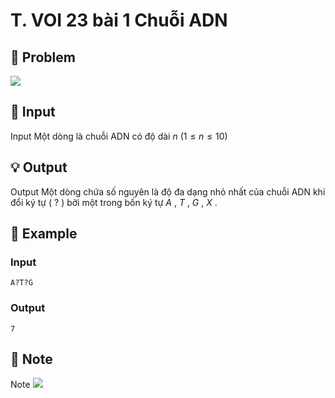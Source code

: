 # T. VOI 23 bài 1 Chuỗi ADN

## 📖 Problem

![](https://espresso.codeforces.com/5bca11136283ab1f1e3e13a937f484f4b852a3ed.png)


## 🧩 Input

Input
Một dòng là chuỗi ADN có độ dài
$n$
$(1 ≤n≤ 10)$


## 💡 Output

Output
Một dòng chứa số nguyên là độ đa dạng nhỏ nhất của chuỗi ADN khi đổi ký tự (
$?$
) bởi một trong bốn ký tự
$A$
,
$T$
,
$G$
,
$X$
.


## 🧠 Example

### Input

```text
A?T?G
```

### Output

```text
7
```



## 📝 Note

Note
![](https://espresso.codeforces.com/09c440442f89c99414f2f4ed7665de568c1ab92d.png)

